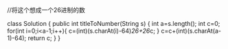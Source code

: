 //将这个想成一个26进制的数

class Solution {
    public int titleToNumber(String s) {
        int a=s.length();
        int c=0;
        for(int i=0;i<a-1;i++){
            c=(int)(s.charAt(i)-64)*26+26*c;
        }
        c=c+(int)(s.charAt(a-1)-64);
        return c;
    }
}